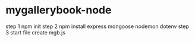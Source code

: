 # mygallerybook-node

step 1 npm init
step 2 npm install express mongoose nodemon dotenv
step 3 start file create mgb.js